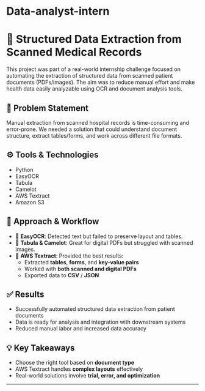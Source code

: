 # Data-analyst-intern
# 🏥 Structured Data Extraction from Scanned Medical Records

This project was part of a real-world internship challenge focused on automating the extraction of structured data from scanned patient documents (PDFs/images). The aim was to reduce manual effort and make health data easily analyzable using OCR and document analysis tools.

## 📌 Problem Statement
Manual extraction from scanned hospital records is time-consuming and error-prone. We needed a solution that could understand document structure, extract tables/forms, and work across different file formats.

## ⚙️ Tools & Technologies
- Python
- EasyOCR
- Tabula
- Camelot
- AWS Textract
- Amazon S3

## 🔄 Approach & Workflow
- 🔹 **EasyOCR**: Detected text but failed to preserve layout and tables.
- 🔹 **Tabula & Camelot**: Great for digital PDFs but struggled with scanned images.
- 🔹 **AWS Textract**: Provided the best results:
  - Extracted **tables**, **forms**, and **key-value pairs**
  - Worked with **both scanned and digital PDFs**
  - Exported data to **CSV** / **JSON**

## ✅ Results
- Successfully automated structured data extraction from patient documents
- Data is ready for analysis and integration with downstream systems
- Reduced manual labor and increased data accuracy

## 💡 Key Takeaways
- Choose the right tool based on **document type**
- AWS Textract handles **complex layouts** effectively
- Real-world solutions involve **trial, error, and optimization**

---


